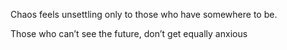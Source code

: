 Chaos feels unsettling only to those who have somewhere to be.

Those who can’t see the future, don’t get equally anxious